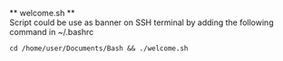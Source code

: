** welcome.sh ** <br/> 
Script could be use as banner on SSH terminal by adding the following command in ~/.bashrc <br/>

``` cd /home/user/Documents/Bash && ./welcome.sh ```
